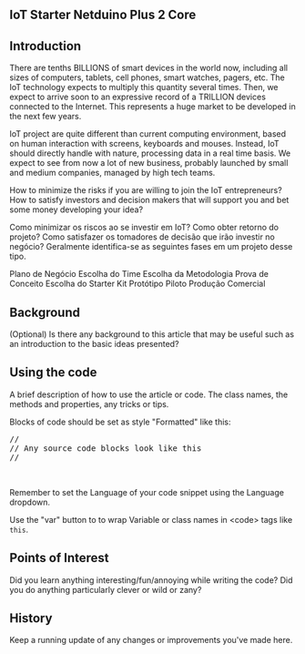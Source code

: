IoT Starter Netduino Plus 2 Core
---

<h2>Introduction</h2>

There are tenths BILLIONS of smart devices in the world now, including all sizes of computers, tablets, cell phones, smart watches, pagers, etc. The IoT technology expects to multiply this quantity several times. Then, we expect to arrive soon to an expressive record of a TRILLION devices connected to the Internet. This represents a huge market to be developed in the next few years.

IoT project are quite different than current computing environment, based on human interaction with screens, keyboards and mouses. Instead, IoT should directly handle with nature, processing data in a real time basis. We expect to see from now a lot of new business, probably launched by small and medium companies, managed by high tech teams.

How to minimize the risks if you are willing to join the IoT entrepreneurs? How to satisfy investors and decision makers that will support you and bet some money developing your idea?

Como minimizar os riscos ao se investir em IoT? Como obter retorno do projeto? Como satisfazer os tomadores de decisão que irão investir no negócio? Geralmente identifica-se as seguintes fases em um projeto desse tipo.

Plano de Negócio
Escolha do Time
Escolha da Metodologia
Prova de Conceito
Escolha do Starter Kit
Protótipo Piloto
Produção Comercial

<h2>Background</h2>

<p>(Optional) Is there any background to this article that may be useful such as an introduction to the basic ideas presented?</p>

<h2>Using the code</h2>

<p>A brief description of how to use the article or code. The class names, the methods and properties, any tricks or tips.</p>

<p>Blocks of code should be set as style &quot;Formatted&quot; like this:</p>

<pre lang="C++">
//
// Any source code blocks look like this
//</pre>

<p>&nbsp;</p>

<p>Remember to set the Language of your code snippet using the Language dropdown.</p>

<p>Use the &quot;var&quot; button to to wrap Variable or class names in &lt;code&gt; tags like <code>this</code>.</p>

<h2>Points of Interest</h2>

<p>Did you learn anything interesting/fun/annoying while writing the code? Did you do anything particularly clever or wild or zany?</p>

<h2>History</h2>

<p>Keep a running update of any changes or improvements you&#39;ve made here.</p>